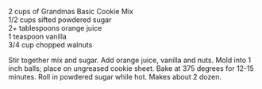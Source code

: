 ---
---

2 cups of Grandmas Basic Cookie Mix  
1/2 cups sifted powdered sugar  
2+ tablespoons orange juice  
1 teaspoon vanilla  
3/4 cup chopped walnuts  

Stir together mix and sugar. Add orange juice, vanilla and nuts. Mold into 1 inch balls; place on 
ungreased cookie sheet. Bake at 375 degrees for 12-15 minutes. Roll in powdered sugar while 
hot. Makes about 2 dozen.
